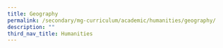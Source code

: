 ```yaml
---
title: Geography
permalink: /secondary/mg-curriculum/academic/humanities/geography/
description: ""
third_nav_title: Humanities
---
```

